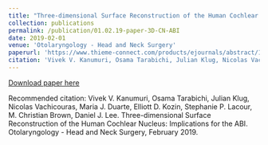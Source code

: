 ```yaml
---
title: "Three-dimensional Surface Reconstruction of the Human Cochlear Nucleus: Implications for the ABI. "
collection: publications
permalink: /publication/01.02.19-paper-3D-CN-ABI
date: 2019-02-01
venue: 'Otolaryngology - Head and Neck Surgery'
paperurl: 'https://www.thieme-connect.com/products/ejournals/abstract/10.1055/s-0039-1677863'
citation: 'Vivek V. Kanumuri, Osama Tarabichi, Julian Klug, Nicolas Vachicouras, Maria J. Duarte, Elliott D. Kozin, Stephanie P. Lacour, M. Christian Brown, Daniel J. Lee. Three-dimensional Surface Reconstruction of the Human Cochlear Nucleus: Implications for the ABI. Otolaryngology - Head and Neck Surgery, February 2019.'
---
```

[Download paper here](https://www.thieme-connect.com/products/ejournals/abstract/10.1055/s-0039-1677863)

Recommended citation: Vivek V. Kanumuri, Osama Tarabichi, Julian Klug, Nicolas Vachicouras, Maria J. Duarte, Elliott D. Kozin, Stephanie P. Lacour, M. Christian Brown, Daniel J. Lee. Three-dimensional Surface Reconstruction of the Human Cochlear Nucleus: Implications for the ABI. Otolaryngology - Head and Neck Surgery, February 2019.
